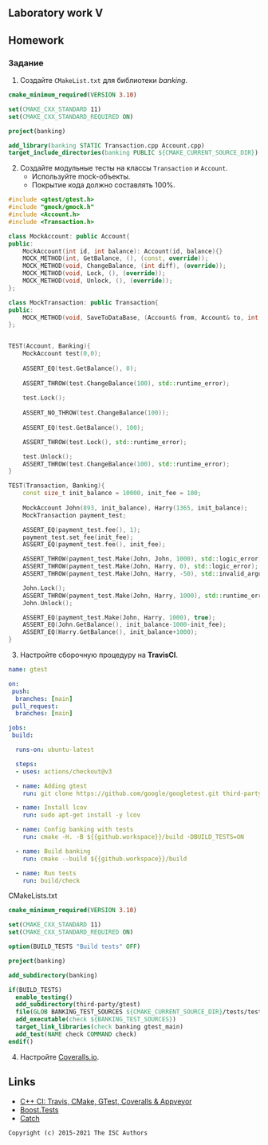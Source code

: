 ## Laboratory work V

## Homework

### Задание

1. Создайте `CMakeList.txt` для библиотеки *banking*.
```cmake
cmake_minimum_required(VERSION 3.10)

set(CMAKE_CXX_STANDARD 11)
set(CMAKE_CXX_STANDARD_REQUIRED ON)

project(banking)

add_library(banking STATIC Transaction.cpp Account.cpp)
target_include_directories(banking PUBLIC ${CMAKE_CURRENT_SOURCE_DIR})
```

2. Создайте модульные тесты на классы `Transaction` и `Account`.
    * Используйте mock-объекты.
    * Покрытие кода должно составлять 100%.
```cpp
#include <gtest/gtest.h>
#include "gmock/gmock.h"
#include <Account.h>
#include <Transaction.h>

class MockAccount: public Account{
public:
    MockAccount(int id, int balance): Account(id, balance){}
    MOCK_METHOD(int, GetBalance, (), (const, override)); 
    MOCK_METHOD(void, ChangeBalance, (int diff), (override)); 
    MOCK_METHOD(void, Lock, (), (override)); 
    MOCK_METHOD(void, Unlock, (), (override)); 
};

class MockTransaction: public Transaction{
public:
    MOCK_METHOD(void, SaveToDataBase, (Account& from, Account& to, int sum), (override));
};


TEST(Account, Banking){
    MockAccount test(0,0);
    
    ASSERT_EQ(test.GetBalance(), 0);
    
    ASSERT_THROW(test.ChangeBalance(100), std::runtime_error);
    
    test.Lock();
    
    ASSERT_NO_THROW(test.ChangeBalance(100));
    
    ASSERT_EQ(test.GetBalance(), 100);

    ASSERT_THROW(test.Lock(), std::runtime_error);

    test.Unlock();
    ASSERT_THROW(test.ChangeBalance(100), std::runtime_error);
}

TEST(Transaction, Banking){
    const size_t init_balance = 10000, init_fee = 100;
    
    MockAccount John(893, init_balance), Harry(1365, init_balance);
    MockTransaction payment_test;

    ASSERT_EQ(payment_test.fee(), 1);
    payment_test.set_fee(init_fee);
    ASSERT_EQ(payment_test.fee(), init_fee);

    ASSERT_THROW(payment_test.Make(John, John, 1000), std::logic_error);
    ASSERT_THROW(payment_test.Make(John, Harry, 0), std::logic_error);
    ASSERT_THROW(payment_test.Make(John, Harry, -50), std::invalid_argument);

    John.Lock();
    ASSERT_THROW(payment_test.Make(John, Harry, 1000), std::runtime_error);
    John.Unlock();

    ASSERT_EQ(payment_test.Make(John, Harry, 1000), true);
    ASSERT_EQ(John.GetBalance(), init_balance-1000-init_fee);
    ASSERT_EQ(Harry.GetBalance(), init_balance+1000);
}
```

3. Настройте сборочную процедуру на **TravisCI**.
```yml
name: gtest

on:
 push:
  branches: [main]
 pull_request:
  branches: [main]

jobs:
 build:

  runs-on: ubuntu-latest

  steps:
  - uses: actions/checkout@v3

  - name: Adding gtest
    run: git clone https://github.com/google/googletest.git third-party/gtest

  - name: Install lcov
    run: sudo apt-get install -y lcov

  - name: Config banking with tests
    run: cmake -H. -B ${{github.workspace}}/build -DBUILD_TESTS=ON

  - name: Build banking
    run: cmake --build ${{github.workspace}}/build

  - name: Run tests
    run: build/check
```

CMakeLists.txt
```cmake
cmake_minimum_required(VERSION 3.10)

set(CMAKE_CXX_STANDARD 11)
set(CMAKE_CXX_STANDARD_REQUIRED ON)

option(BUILD_TESTS "Build tests" OFF)

project(banking)

add_subdirectory(banking)

if(BUILD_TESTS)
  enable_testing()
  add_subdirectory(third-party/gtest)
  file(GLOB BANKING_TEST_SOURCES ${CMAKE_CURRENT_SOURCE_DIR}/tests/test.cpp)
  add_executable(check ${BANKING_TEST_SOURCES})
  target_link_libraries(check banking gtest_main)
  add_test(NAME check COMMAND check)
endif()
```
4. Настройте [Coveralls.io](https://coveralls.io/).

## Links

- [C++ CI: Travis, CMake, GTest, Coveralls & Appveyor](http://david-grs.github.io/cpp-clang-travis-cmake-gtest-coveralls-appveyor/)
- [Boost.Tests](http://www.boost.org/doc/libs/1_63_0/libs/test/doc/html/)
- [Catch](https://github.com/catchorg/Catch2)

```
Copyright (c) 2015-2021 The ISC Authors
```
